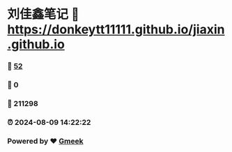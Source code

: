 # 刘佳鑫笔记 :link: https://donkeytt11111.github.io/jiaxin.github.io 
### :page_facing_up: [52](https://donkeytt11111.github.io/jiaxin.github.io/tag.html) 
### :speech_balloon: 0 
### :hibiscus: 211298 
### :alarm_clock: 2024-08-09 14:22:22 
### Powered by :heart: [Gmeek](https://github.com/Meekdai/Gmeek)
